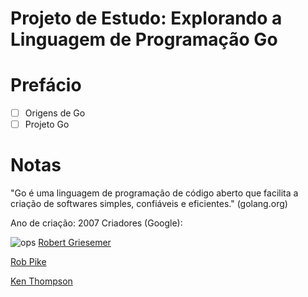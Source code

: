 # Projeto de Estudo: Explorando a Linguagem de Programação Go

# Prefácio
- [ ] Origens de Go
- [ ] Projeto Go

# Notas

"Go é uma linguagem de programação de código aberto que facilita a criação de softwares simples, confiáveis e eficientes." (golang.org)

Ano de criação: 2007
Criadores (Google): 

![ops]([https://en.wikipedia.org/wiki/Robert_Griesemer#/media/File:Robert_Griesemer.jpg](https://upload.wikimedia.org/wikipedia/commons/thumb/c/ce/Robert_Griesemer.jpg/800px-Robert_Griesemer.jpg)https://upload.wikimedia.org/wikipedia/commons/thumb/c/ce/Robert_Griesemer.jpg/800px-Robert_Griesemer.jpg)
[Robert Griesemer](https://github.com/griesemer)

[Rob Pike]()

[Ken Thompson]()
